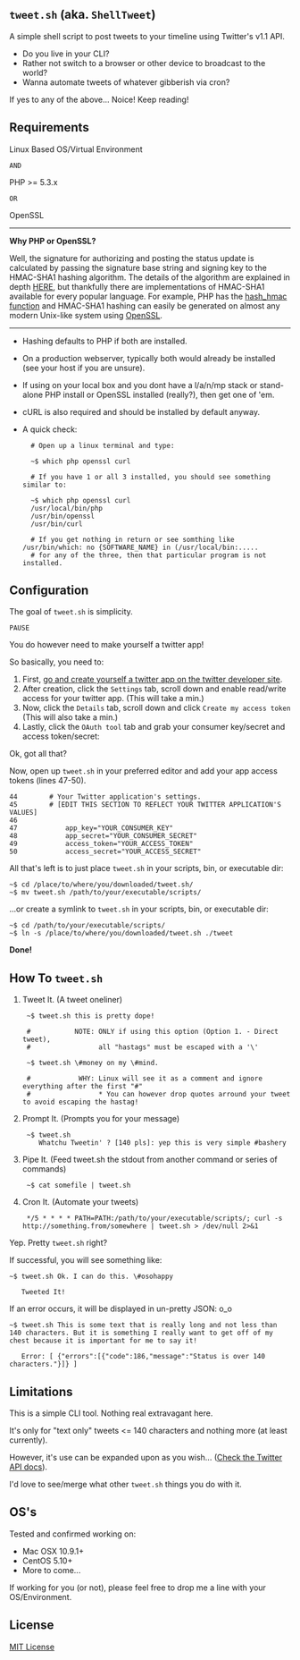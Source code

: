 `tweet.sh` (aka. `ShellTweet`)
---

A simple shell script to post tweets to your timeline using Twitter's v1.1 API.

* Do you live in your CLI?
* Rather not switch to a browser or other device to broadcast to the world?
* Wanna automate tweets of whatever gibberish via cron?

If yes to any of the above... Noice! Keep reading!

## Requirements

Linux Based OS/Virtual Environment

`AND`

PHP >= 5.3.x

`OR`

OpenSSL 

---

**Why PHP or OpenSSL?**

Well, the signature for authorizing and posting the status update is calculated by passing the signature base string and signing key to the HMAC-SHA1 hashing algorithm. The details of the algorithm are explained in depth [HERE](http://en.wikipedia.org/wiki/HMAC), but thankfully there are implementations of HMAC-SHA1 available for every popular language. For example, PHP has the [hash_hmac function](http://php.net/manual/en/function.hash-hmac.php) and HMAC-SHA1 hashing can easily be generated on almost any modern Unix-like system using [OpenSSL](http://www.openssl.org/docs/apps/dgst.html).

---

* Hashing defaults to PHP if both are installed.

* On a production webserver, typically both would already be installed (see your host if you are unsure).

* If using on your local box and you dont have a l/a/n/mp stack or stand-alone PHP install or OpenSSL installed (really?), then get one of 'em.

* cURL is also required and should be installed by default anyway.

* A quick check:

        # Open up a linux terminal and type:

        ~$ which php openssl curl

        # If you have 1 or all 3 installed, you should see something similar to:

        ~$ which php openssl curl
        /usr/local/bin/php
        /usr/bin/openssl
        /usr/bin/curl

        # If you get nothing in return or see somthing like /usr/bin/which: no {SOFTWARE_NAME} in (/usr/local/bin:.....
        # for any of the three, then that particular program is not installed.



## Configuration

The goal of `tweet.sh` is simplicity.

`PAUSE`

You do however need to make yourself a twitter app!

So basically, you need to:

1. First, [go and create yourself a twitter app on the twitter developer site](https://dev.twitter.com/apps/).
2. After creation, click the `Settings` tab, scroll down and enable read/write access for your twitter app. (This will take a min.)
3. Now, click the `Details` tab, scroll down and click `Create my access token` (This will also take a min.)
4. Lastly, click the `OAuth tool` tab and grab your consumer key/secret and access token/secret:

Ok, got all that?

Now, open up `tweet.sh` in your preferred editor and add your app access tokens (lines 47-50).

    44        # Your Twitter application's settings.
    45        # [EDIT THIS SECTION TO REFLECT YOUR TWITTER APPLICATION'S VALUES]
    46    
    47            app_key="YOUR_CONSUMER_KEY"
    48            app_secret="YOUR_CONSUMER_SECRET"
    49            access_token="YOUR_ACCESS_TOKEN"
    50            access_secret="YOUR_ACCESS_SECRET"    


All that's left is to just place `tweet.sh` in your scripts, bin, or executable dir:

    ~$ cd /place/to/where/you/downloaded/tweet.sh/
    ~$ mv tweet.sh /path/to/your/executable/scripts/

...or create a symlink to `tweet.sh` in your scripts, bin, or executable dir:

    ~$ cd /path/to/your/executable/scripts/
    ~$ ln -s /place/to/where/you/downloaded/tweet.sh ./tweet

**Done!**

## How To `tweet.sh`

1. Tweet It. (A tweet oneliner)

        ~$ tweet.sh this is pretty dope!

        #           NOTE: ONLY if using this option (Option 1. - Direct tweet), 
        #                 all "hastags" must be escaped with a '\'

        ~$ tweet.sh \#money on my \#mind.

        #            WHY: Linux will see it as a comment and ignore everything after the first "#"
        #                 * You can however drop quotes arround your tweet to avoid escaping the hastag!

2. Prompt It. (Prompts you for your message)

        ~$ tweet.sh
           Whatchu Tweetin' ? [140 pls]: yep this is very simple #bashery


3. Pipe It. (Feed tweet.sh the stdout from another command or series of commands)

        ~$ cat somefile | tweet.sh


4. Cron It. (Automate your tweets)

        */5 * * * * PATH=PATH:/path/to/your/executable/scripts/; curl -s http://something.from/somewhere | tweet.sh > /dev/null 2>&1


Yep. Pretty `tweet.sh` right?

If successful, you will see something like:

    ~$ tweet.sh Ok. I can do this. \#osohappy

       Tweeted It!


If an error occurs, it will be displayed in un-pretty JSON: o_o

    ~$ tweet.sh This is some text that is really long and not less than 140 characters. But it is something I really want to get off of my chest because it is important for me to say it!

       Error: [ {"errors":[{"code":186,"message":"Status is over 140 characters."}]} ]

## Limitations

This is a simple CLI tool. Nothing real extravagant here.

It's only for "text only" tweets <= 140 characters and nothing more (at least currently).

However, it's use can be expanded upon as you wish... ([Check the Twitter API docs](https://dev.twitter.com/docs/api/1.1/)).

I'd love to see/merge what other `tweet.sh` things you do with it.

## OS's

Tested and confirmed working on:

* Mac OSX 10.9.1+
* CentOS 5.10+
* More to come...

If working for you (or not), please feel free to drop me a line with your OS/Environment.

## License

[MIT License](http://eatmycode.io/lic/tweet.sh.license)


